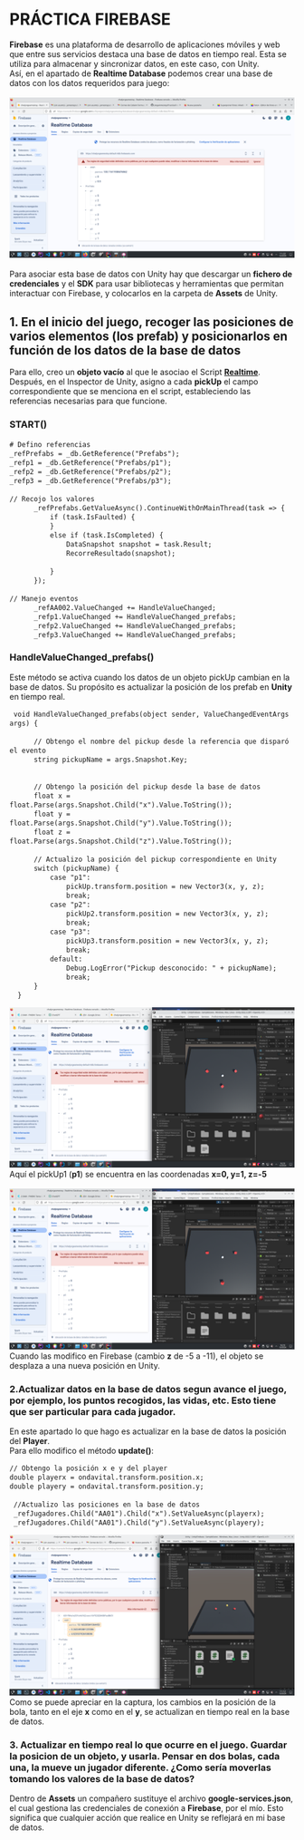 # PRÁCTICA FIREBASE


**Firebase** es una plataforma de desarrollo de aplicaciones móviles y web que entre sus servicios destaca una base de datos en tiempo real. Esta se utiliza para almacenar y sincronizar datos, en este caso, con Unity.<br>
Así, en el apartado de **Realtime Database** podemos crear una base de datos con los datos requeridos para juego:<br><br>
![Foto1](Capturas/basedatos.png)<br><br>
Para asociar esta base de datos con Unity hay que descargar un **fichero de credenciales** y el **SDK** para usar bibliotecas y herramientas que permitan interactuar con Firebase,
y colocarlos en la carpeta de **Assets** de Unity.


## 1. En el inicio del juego, recoger las posiciones de varios elementos (los prefab) y posicionarlos en función de los datos de la base de datos

Para ello, creo un **objeto vacío** al que le asociao el Script [**Realtime**](Realtime.cs).<br>
Después, en el Inspector de Unity, asigno a cada **pickUp** el campo correspondiente que se menciona en el script, 
estableciendo las referencias necesarias para que funcione.

### START()
```
# Defino referencias
_refPrefabs = _db.GetReference("Prefabs");
_refp1 = _db.GetReference("Prefabs/p1");
_refp2 = _db.GetReference("Prefabs/p2");
_refp3 = _db.GetReference("Prefabs/p3");

// Recojo los valores
      _refPrefabs.GetValueAsync().ContinueWithOnMainThread(task => {
          if (task.IsFaulted) {
          }
          else if (task.IsCompleted) {
              DataSnapshot snapshot = task.Result;
              RecorreResultado(snapshot);

          }
      });
      
// Manejo eventos
      _refAA002.ValueChanged += HandleValueChanged;
      _refp1.ValueChanged += HandleValueChanged_prefabs;
      _refp2.ValueChanged += HandleValueChanged_prefabs;
      _refp3.ValueChanged += HandleValueChanged_prefabs;
```

### HandleValueChanged_prefabs()

Este método se activa cuando los datos de un objeto pickUp cambian en la base de datos. Su propósito es actualizar la posición de los 
prefab en **Unity** en tiempo real.
```
 void HandleValueChanged_prefabs(object sender, ValueChangedEventArgs args) {

      // Obtengo el nombre del pickup desde la referencia que disparó el evento
      string pickupName = args.Snapshot.Key;


      // Obtengo la posición del pickup desde la base de datos
      float x = float.Parse(args.Snapshot.Child("x").Value.ToString());
      float y = float.Parse(args.Snapshot.Child("y").Value.ToString());
      float z = float.Parse(args.Snapshot.Child("z").Value.ToString());

      // Actualizo la posición del pickup correspondiente en Unity
      switch (pickupName) {
          case "p1":
              pickUp.transform.position = new Vector3(x, y, z);
              break;
          case "p2":
              pickUp2.transform.position = new Vector3(x, y, z);
              break;
          case "p3":
              pickUp3.transform.position = new Vector3(x, y, z);
              break;
          default:
              Debug.LogError("Pickup desconocido: " + pickupName);
              break;
      }
  }
```
![Foto1](Capturas/posicion1.png)<br>
Aquí el pickUp1 (**p1**) se encuentra en las coordenadas **x=0, y=1, z=-5**<br><br>
![Foto2](Capturas/posicion2.png)
Cuando las modifico en Firebase (cambio **z** de -5 a -11), el objeto se desplaza a una nueva posición en Unity.<br>
### 2.Actualizar datos en la base de datos segun avance el juego, por ejemplo, los puntos recogidos, las vidas, etc. Esto tiene que ser particular para cada jugador.
En este apartado lo que hago es actualizar en la base de datos la posición del **Player**.<br>
Para ello modifico el método **update()**:
```
// Obtengo la posición x e y del player
double playerx = ondavital.transform.position.x; 
double playery = ondavital.transform.position.y;

 //Actualizo las posiciones en la base de datos
 _refJugadores.Child("AA01").Child("x").SetValueAsync(playerx);
 _refJugadores.Child("AA01").Child("y").SetValueAsync(playery); 
```
![Foto3](Capturas/posicion.png)
Como se puede apreciar en la captura, los cambios en la posición de la bola, tanto en el eje **x** como en el **y**, se actualizan en tiempo real en la base de datos.

### 3. Actualizar en tiempo real lo que ocurre en el juego. Guardar la posicion de un objeto, y usarla. Pensar en dos bolas, cada una, la mueve un jugador diferente. ¿Como sería moverlas tomando los valores de la base de datos?
Dentro de **Assets** un compañero sustituye el archivo **google-services.json**, el cual gestiona las credenciales de conexión a **Firebase**,
por el mío. Esto significa que cualquier acción que realice en Unity se reflejará en mi base de datos.
